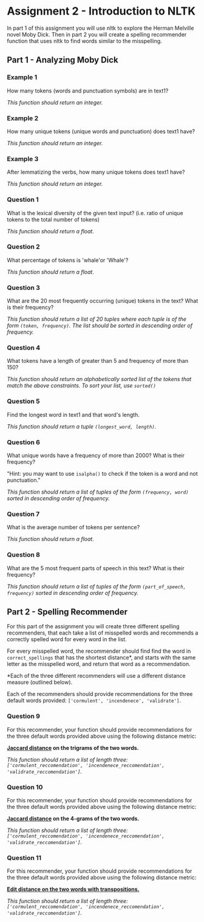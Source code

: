 # Assignment 2 - Introduction to NLTK

In part 1 of this assignment you will use nltk to explore the Herman Melville novel Moby Dick. Then in part 2 you will create a spelling recommender function that uses nltk to find words similar to the misspelling. 


## Part 1 - Analyzing Moby Dick



### Example 1

How many tokens (words and punctuation symbols) are in text1?

*This function should return an integer.*



### Example 2

How many unique tokens (unique words and punctuation) does text1 have?

*This function should return an integer.*



### Example 3

After lemmatizing the verbs, how many unique tokens does text1 have?

*This function should return an integer.*



### Question 1

What is the lexical diversity of the given text input? (i.e. ratio of unique tokens to the total number of tokens)

*This function should return a float.*



### Question 2

What percentage of tokens is 'whale'or 'Whale'?

*This function should return a float.*


### Question 3

What are the 20 most frequently occurring (unique) tokens in the text? What is their frequency?

*This function should return a list of 20 tuples where each tuple is of the form `(token, frequency)`. The list should be sorted in descending order of frequency.*



### Question 4

What tokens have a length of greater than 5 and frequency of more than 150?

*This function should return an alphabetically sorted list of the tokens that match the above constraints. To sort your list, use `sorted()`*



### Question 5

Find the longest word in text1 and that word's length.

*This function should return a tuple `(longest_word, length)`.*


### Question 6

What unique words have a frequency of more than 2000? What is their frequency?

"Hint:  you may want to use `isalpha()` to check if the token is a word and not punctuation."

*This function should return a list of tuples of the form `(frequency, word)` sorted in descending order of frequency.*



### Question 7

What is the average number of tokens per sentence?

*This function should return a float.*




### Question 8

What are the 5 most frequent parts of speech in this text? What is their frequency?

*This function should return a list of tuples of the form `(part_of_speech, frequency)` sorted in descending order of frequency.*



## Part 2 - Spelling Recommender

For this part of the assignment you will create three different spelling recommenders, that each take a list of misspelled words and recommends a correctly spelled word for every word in the list.

For every misspelled word, the recommender should find find the word in `correct_spellings` that has the shortest distance*, and starts with the same letter as the misspelled word, and return that word as a recommendation.

*Each of the three different recommenders will use a different distance measure (outlined below).

Each of the recommenders should provide recommendations for the three default words provided: `['cormulent', 'incendenece', 'validrate']`.




### Question 9

For this recommender, your function should provide recommendations for the three default words provided above using the following distance metric:

**[Jaccard distance](https://en.wikipedia.org/wiki/Jaccard_index) on the trigrams of the two words.**

*This function should return a list of length three:
`['cormulent_reccomendation', 'incendenece_reccomendation', 'validrate_reccomendation']`.*



### Question 10

For this recommender, your function should provide recommendations for the three default words provided above using the following distance metric:

**[Jaccard distance](https://en.wikipedia.org/wiki/Jaccard_index) on the 4-grams of the two words.**

*This function should return a list of length three:
`['cormulent_reccomendation', 'incendenece_reccomendation', 'validrate_reccomendation']`.*


### Question 11

For this recommender, your function should provide recommendations for the three default words provided above using the following distance metric:

**[Edit distance on the two words with transpositions.](https://en.wikipedia.org/wiki/Damerau%E2%80%93Levenshtein_distance)**

*This function should return a list of length three:
`['cormulent_reccomendation', 'incendenece_reccomendation', 'validrate_reccomendation']`.*
